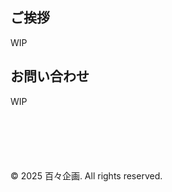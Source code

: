 ## ご挨拶

WIP

## お問い合わせ

WIP

<footer style="margin-top: 100px;">
  <p>&copy; 2025 百々企画. All rights reserved.</p>
</footer>

